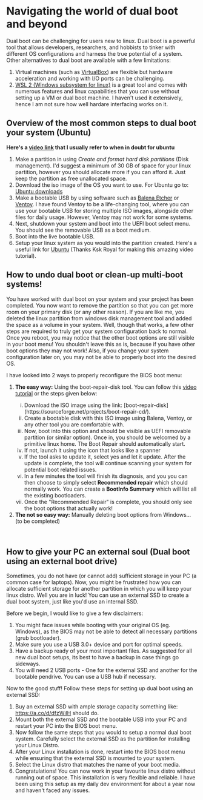 # Navigating the world of dual boot and beyond
Dual boot can be challenging for users new to linux. Dual boot is a powerful tool that allows developers, researchers, and hobbists to tinker with different OS configurations and harness the true potential of a system. Other alternatives to dual boot are available with a few limitations: 

1. Virtual machines (such as [VirtualBox](https://www.virtualbox.org/)) are flexible but hardware acceleration and working with I/O ports can be challenging.
2. [WSL 2 (Windows subsystem for linux)](https://learn.microsoft.com/en-us/windows/wsl/) is a great tool and comes with numerous features and linux capabilities that you can use without setting up a VM or dual boot machine. I haven't used it extensively, hence I am not sure how well hardare interfacing works on it.

## Overview of the most common steps to dual boot your system (Ubuntu)

**Here's a [video link](https://www.youtube.com/watch?v=-iSAyiicyQY) that I usually refer to when in doubt for ubuntu**

1. Make a partition in using _Create and format hard disk partitions_ (Disk management). I'd suggest a minimum of 30 GB of space for your linux partition, however you should allocate more if you can afford it. Just keep the partition as free unallocated space.
2. Download the iso image of the OS you want to use. For Ubuntu go to: [Ubuntu downloads](https://ubuntu.com/download/desktop)
3. Make a bootable USB by using software such as [Balena Etcher](https://etcher.balena.io/) or [Ventoy](https://www.ventoy.net/en/index.html). I have found Ventoy to be a life-changing tool, where you can use your bootable USB for storing multiple ISO images, alongside other files for daily usage. However, Ventoy may not work for some systems.
4. Next, shutdown your system and boot into the UEFI boot select menu. You should see the removable USB as a boot medium.
5. Boot into the live bootable USB.
6. Setup your linux system as you would into the partition created. Here's a useful link for [Ubuntu](https://www.youtube.com/watch?v=-iSAyiicyQY) (Thanks Ksk Royal for making this amazing video tutorial).

## How to undo dual boot or clean-up multi-boot systems!

You have worked with dual boot on your system and your project has been completed. You now want to remove the partition so that you can get more room on your primary disk (or any other reason). If you are like me, you deleted the linux partition from windows disk management tool and added the space as a volume in your system. Well, though that works, a few other steps are required to truly get your system configuration back to normal. Once you reboot, you may notice that the other boot options are still visible in your boot menu! You shouldn't leave this as is, because if you have other boot options they may not work! Also, if you change your system configuration later on, you may not be able to properly boot into the desired OS.

I have looked into 2 ways to properly reconfigure the BIOS boot menu:
<ol>
    <li><b>The easy way:</b> Using the boot-repair-disk tool. You can follow this <a href="https://youtu.be/oLJczJBjhj0?si=9_K5uyrKA9Nn-ib4">video tutorial</a> or the steps given below: </li>
        <ol type="i">
            <li>Download the ISO image using the link: [boot-repair-disk](https://sourceforge.net/projects/boot-repair-cd/).</li>
            <li>Create a bootable disk with this ISO image using Balena, Ventoy, or any other tool you are comfortable with.</li>
            <li>Now, boot into this option and should be visible as UEFI removable partition (or similar option). Once in, you should be welcomed by a primitive linux home. The Boot Repair should automatically start.</li>
            <li>If not, launch it using the icon that looks like a spanner</li>
            <li>If the tool asks to update it, select yes and let it update. After the update is complete, the tool will continue scanning your system for potential boot related issues.</li>
            <li>In a few minutes the tool will finish its diagnosis, and you you can then choose to simply select <b>Recommended repair</b> which should normally work. You can create a <b>BootInfo Summary</b> which will list all the existing bootloaders.</li>
            <li>Once the "Recommended Repair" is complete, you should only see the boot options that actually work!</li>
        </ol>
    <li><b>The not so easy way:</b> Manually deleting boot options from Windows... (to be completed) </li>
</ol>
<br>

## How to give your PC an external soul (Dual boot using an external boot drive)

Sometimes, you do not have (or cannot add) sufficient storage in your PC (a common case for laptops). Now, you might be frustrated how you can allocate sufficient storage for another partition in which you will keep your linux distro. Well you are in luck! You can use an external SSD to create a dual boot system, just like you'd use an internal SSD. 

Before we begin, I would like to give a few disclaimers:

1. You might face issues while booting with your original OS (eg. Windows), as the BIOS may not be able to detect all necessary partitions (grub bootloader).
2. Make sure you use a USB 3.0+ device and port for optimal speeds.
3. Have a backup ready of your most important files. As suggested for all new dual boot setups, its best to have a backup in case things go sideways.
4. You will need 2 USB ports - One for the external SSD and another for the bootable pendrive. You can use a USB hub if necessary.

Now to the good stuff! Follow these steps for setting up dual boot using an external SSD:

1. Buy an external SSD with ample storage capacity something like: https://a.co/d/dfzWilH should do.
2. Mount both the external SSD and the bootable USB into your PC and restart your PC into the BIOS boot menu.
3. Now follow the same steps that you would to setup a normal dual boot system. Carefully select the external SSD as the partition for installing your Linux Distro.
4. After your Linux installation is done, restart into the BIOS boot menu while ensuring that the external SSD is mounted to your system.
5. Select the Linux distro that matches the name of your boot media.
6. Congratulations! You can now work in your favourite linux distro without running out of space. 
This installation is very flexible and reliable. I have been using this setup as my daily dev environment for about a year now and haven't faced any issues.